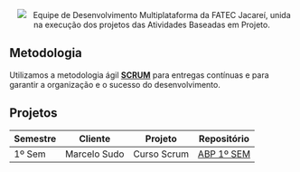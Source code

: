 <p align="center">
  <img src="https://i.imgur.com/ZvXdOPz.png">
  <span align="center">Equipe de Desenvolvimento Multiplataforma da FATEC Jacareí, unida na execução dos projetos das Atividades Baseadas em Projeto.</span>
</p>

<h2>Metodologia</h2>
<p>Utilizamos a metodologia ágil <b><a href="https://www.scrum.org/learning-series/what-is-scrum/" target="_blank">SCRUM</a></b> para entregas contínuas e para garantir a organização e o sucesso do desenvolvimento.</p>

<h2>Projetos</h2>
<div align="center">

| Semestre | Cliente     | Projeto      | Repositório                                |
|---------|-------------|-------------|-----------------------------------------|
| 1º Sem  | Marcelo Sudo | Curso Scrum | [ABP 1º SEM](https://github.com/hallwaytechgrupo/ABP-2024-2) |

</div>
